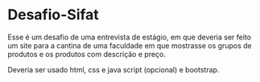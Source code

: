 # Desafio-Sifat

Esse é um desafio de uma entrevista de estágio, em que deveria ser feito um site para a cantina de uma faculdade 
em que mostrasse os grupos de produtos e os produtos com descrição e preço.

Deveria ser usado html, css e java script (opcional) e bootstrap.
